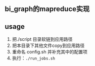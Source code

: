 ## bi_graph的mapreduce实现

## usage
1. 把./script 目录软链到应用路径
2. 把本目录下其他文件copy到应用路径
3. 重命名 config.sh 并补充其中的配置项
4. 执行：`./run_jobs.sh`

